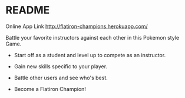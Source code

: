 # README

Online App Link http://flatiron-champions.herokuapp.com/

Battle your favorite instructors against each other in this Pokemon style Game.

* Start off as a student and level up to compete as an instructor.

* Gain new skills specific to your player.

* Battle other users and see who's best.

* Become a Flatiron Champion!
